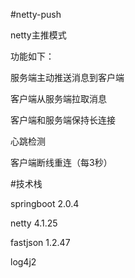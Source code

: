 #netty-push

netty主推模式

功能如下：

服务端主动推送消息到客户端

客户端从服务端拉取消息 

客户端和服务端保持长连接 

心跳检测

客户端断线重连（每3秒）


#技术栈

springboot 2.0.4 

netty 4.1.25

fastjson 1.2.47

log4j2